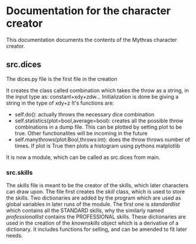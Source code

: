 # Documentation for the character creator

This documentation documents the contents of the Mythras character creator.

## src.dices

The dices.py file is the first file in the creation

It creates the class called combination which takes the throw as a string, in the input type as: constant+xdy+zdw...
Initialization is done be giving a string in the type of xdy+z
It's functions are:
- self.do(): actually throws the necessary dice combination
- self.statistics(plot=bool,average=bool): creates all the possible throw combinations in a dump file. This can be plotted by setting plot to be true. Other functionalites will be incoming in the future
- self.manythrows(plot:Bool,throws:int): does the throw throws number of times. If plot is True then plots a histogram using pythons matplotlib

It is now a module, which can be called as src.dices from main.

### src.skills

The skills file is meant to be the creator of the skills, which later characters can draw upon.
The file first creates the _skill_ class, which is used to store the skills.
Two dictionaries are added by the program which are used as global variables in later runs of the module. The first one is _standardlist_ which contains all the STANDARD skills, why the similarly named _professionallist_ contains the PROFESSIONAL skills.
These dictionaries are used in the creation of the _knownskills_ object which is a derivative of a dictionary. It includes functions for selling, and can be amended to fit later needs.
